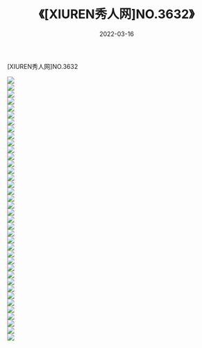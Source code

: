 ﻿---
layout: post
title:  《[XIUREN秀人网]NO.3632》
date:   2022-03-16
img: http://img.660000.xyz/Sharelink/秀人网/秀人网第04部分/[XIUREN秀人网]NO.3632/000.jpg
categories: [美女, 清纯, 唯美]
---

[XIUREN秀人网]NO.3632

 ![](http://img.660000.xyz/Sharelink/秀人网/秀人网第04部分/[XIUREN秀人网]NO.3632/001.jpg) <br>![](http://img.660000.xyz/Sharelink/秀人网/秀人网第04部分/[XIUREN秀人网]NO.3632/002.jpg) <br>![](http://img.660000.xyz/Sharelink/秀人网/秀人网第04部分/[XIUREN秀人网]NO.3632/003.jpg) <br>![](http://img.660000.xyz/Sharelink/秀人网/秀人网第04部分/[XIUREN秀人网]NO.3632/004.jpg) <br>![](http://img.660000.xyz/Sharelink/秀人网/秀人网第04部分/[XIUREN秀人网]NO.3632/005.jpg) <br>![](http://img.660000.xyz/Sharelink/秀人网/秀人网第04部分/[XIUREN秀人网]NO.3632/006.jpg) <br>![](http://img.660000.xyz/Sharelink/秀人网/秀人网第04部分/[XIUREN秀人网]NO.3632/007.jpg) <br>![](http://img.660000.xyz/Sharelink/秀人网/秀人网第04部分/[XIUREN秀人网]NO.3632/008.jpg) <br>![](http://img.660000.xyz/Sharelink/秀人网/秀人网第04部分/[XIUREN秀人网]NO.3632/009.jpg) <br>![](http://img.660000.xyz/Sharelink/秀人网/秀人网第04部分/[XIUREN秀人网]NO.3632/010.jpg) <br>![](http://img.660000.xyz/Sharelink/秀人网/秀人网第04部分/[XIUREN秀人网]NO.3632/011.jpg) <br>![](http://img.660000.xyz/Sharelink/秀人网/秀人网第04部分/[XIUREN秀人网]NO.3632/012.jpg) <br>![](http://img.660000.xyz/Sharelink/秀人网/秀人网第04部分/[XIUREN秀人网]NO.3632/013.jpg) <br>![](http://img.660000.xyz/Sharelink/秀人网/秀人网第04部分/[XIUREN秀人网]NO.3632/014.jpg) <br>![](http://img.660000.xyz/Sharelink/秀人网/秀人网第04部分/[XIUREN秀人网]NO.3632/015.jpg) <br>![](http://img.660000.xyz/Sharelink/秀人网/秀人网第04部分/[XIUREN秀人网]NO.3632/016.jpg) <br>![](http://img.660000.xyz/Sharelink/秀人网/秀人网第04部分/[XIUREN秀人网]NO.3632/017.jpg) <br>![](http://img.660000.xyz/Sharelink/秀人网/秀人网第04部分/[XIUREN秀人网]NO.3632/018.jpg) <br>![](http://img.660000.xyz/Sharelink/秀人网/秀人网第04部分/[XIUREN秀人网]NO.3632/019.jpg) <br>![](http://img.660000.xyz/Sharelink/秀人网/秀人网第04部分/[XIUREN秀人网]NO.3632/020.jpg) <br>![](http://img.660000.xyz/Sharelink/秀人网/秀人网第04部分/[XIUREN秀人网]NO.3632/021.jpg) <br>![](http://img.660000.xyz/Sharelink/秀人网/秀人网第04部分/[XIUREN秀人网]NO.3632/022.jpg) <br>![](http://img.660000.xyz/Sharelink/秀人网/秀人网第04部分/[XIUREN秀人网]NO.3632/023.jpg) <br>![](http://img.660000.xyz/Sharelink/秀人网/秀人网第04部分/[XIUREN秀人网]NO.3632/024.jpg) <br>![](http://img.660000.xyz/Sharelink/秀人网/秀人网第04部分/[XIUREN秀人网]NO.3632/025.jpg) <br>![](http://img.660000.xyz/Sharelink/秀人网/秀人网第04部分/[XIUREN秀人网]NO.3632/026.jpg) <br>![](http://img.660000.xyz/Sharelink/秀人网/秀人网第04部分/[XIUREN秀人网]NO.3632/027.jpg) <br>![](http://img.660000.xyz/Sharelink/秀人网/秀人网第04部分/[XIUREN秀人网]NO.3632/028.jpg) <br>![](http://img.660000.xyz/Sharelink/秀人网/秀人网第04部分/[XIUREN秀人网]NO.3632/029.jpg) <br>![](http://img.660000.xyz/Sharelink/秀人网/秀人网第04部分/[XIUREN秀人网]NO.3632/030.jpg) <br>![](http://img.660000.xyz/Sharelink/秀人网/秀人网第04部分/[XIUREN秀人网]NO.3632/031.jpg) <br>![](http://img.660000.xyz/Sharelink/秀人网/秀人网第04部分/[XIUREN秀人网]NO.3632/032.jpg) <br>![](http://img.660000.xyz/Sharelink/秀人网/秀人网第04部分/[XIUREN秀人网]NO.3632/033.jpg) <br>![](http://img.660000.xyz/Sharelink/秀人网/秀人网第04部分/[XIUREN秀人网]NO.3632/034.jpg) <br>![](http://img.660000.xyz/Sharelink/秀人网/秀人网第04部分/[XIUREN秀人网]NO.3632/035.jpg) <br>![](http://img.660000.xyz/Sharelink/秀人网/秀人网第04部分/[XIUREN秀人网]NO.3632/036.jpg) <br>![](http://img.660000.xyz/Sharelink/秀人网/秀人网第04部分/[XIUREN秀人网]NO.3632/037.jpg) <br>![](http://img.660000.xyz/Sharelink/秀人网/秀人网第04部分/[XIUREN秀人网]NO.3632/038.jpg) <br>